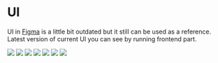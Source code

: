 # UI

UI in [Figma](https://www.figma.com/design/Ea5F84bR3B9uU4NZpn3ol0/Main?node-id=0-1&t=Od5K8B5y4375MWle-1) is a little bit outdated but it still can be used as a reference. Latest version of current UI you can see by running frontend part.

![](./img/Discover%20page.png)
![](./img/Add%20place.png)
![](./img/Pack%20foreign.png)
![](./img/Pack%20my.png)
![](./img/Packs%20my.png)
![](./img/Profile.png)
![](./img/Register.png)
